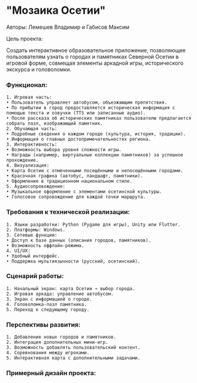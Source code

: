 # "Мозаика Осетии"

Авторы:  Лемешев Владимир и Габисов Максим

Цель проекта:

Создать интерактивное образовательное приложение, позволяющее пользователям узнать о городах и памятниках Северной Осетии в игровой форме, совмещая элементы аркадной игры, исторического экскурса и головоломки.

### Функционал:

	1. Игровая часть:
	• Пользователь управляет автобусом, объезжающим препятствия.
	• По прибытии в город предоставляется историческая информация с помощью текста и озвучки (TTS или записанные аудио).
	• После рассказа об исторических памятниках пользователю предлагается собрать пазл, изображающий памятник.
	2. Обучающая часть:
	• Подробные сведения о каждом городе (культура, история, традиции).
	• Информация о главных достопримечательностях региона.
	3. Интерактивность:
	• Возможность выбора уровня сложности игры.
	• Награды (например, виртуальные коллекции памятников) за успешное прохождение.
	4. Визуализация:
	• Карта Осетии с отмеченными посещёнными и непосещёнными городами.
	• Красочная графика (автобус, ландшафт, памятники).
	• Оформление в традиционном национальном стиле.
	5. Аудиосопровождение:
	• Музыкальное оформление с элементами осетинской культуры.
	• Голосовое сопровождение для каждой точки маршрута.

### Требования к технической реализации:

	1. Языки разработки: Python (Pygame для игры), Unity или Flutter.
	2. Платформы: Windows.
	3. Сетевые функции:
	• Доступ к базе данных (описания городов, памятников).
	• Возможность оффлайн-режима.
	4. UI/UX:
	• Удобный интерфейс.
	• Поддержка мультиязычности (русский, осетинский).

### Сценарий работы:

	1. Начальный экран: карта Осетии → выбор города.
	2. Игровая аркада: управление автобусом.
	3. Экран с информацией о городе.
	4. Головоломка-пазл памятника.
	5. Переход к следующему городу.



### Перспективы развития:

	1. Добавление новых городов и памятников.
	2. Интеграция дополнительных мини-игр.
	3. Возможность добавлять пользовательский контент.
	4. Соревнования между игроками.
	5. Интерактивная карта с дополнительными задачами.

### Примерный дизайн проекта:

 
  
